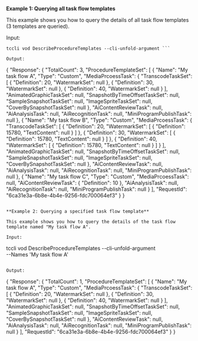 **Example 1: Querying all task flow templates**

This example shows you how to query the details of all task flow templates (3 templates are queried).

Input: 

```
tccli vod DescribeProcedureTemplates --cli-unfold-argument ```

Output: 
```
{
    "Response": {
        "TotalCount": 3,
        "ProcedureTemplateSet": [
            {
                "Name": "My task flow A",
                "Type": "Custom",
                "MediaPrcoessTask": {
                    "TranscodeTaskSet": [
                        {
                            "Definition": 20,
                            "WatermarkSet": null
                        },
                        {
                            "Definition": 30,
                            "WatermarkSet": null
                        },
                        {
                            "Definition": 40,
                            "WatermarkSet": null
                        }
                    ],
                    "AnimatedGraphicTaskSet": null,
                    "SnapshotByTimeOffsetTaskSet": null,
                    "SampleSnapshotTaskSet": null,
                    "ImageSpriteTaskSet": null,
                    "CoverBySnapshotTaskSet": null
                },
                "AiContentReviewTask": null,
                "AiAnalysisTask": null,
                "AiRecognitionTask": null,
                "MiniProgramPublishTask": null
            },
            {
                "Name": "My task flow B",
                "Type": "Custom",
                "MediaPrcoessTask": {
                    "TranscodeTaskSet": [
                        {
                            "Definition": 20,
                            "WatermarkSet": [
                                {
                                    "Definition": 15780,
                                    "TextContent": null
                                }
                            ]
                        },
                        {
                            "Definition": 30,
                            "WatermarkSet": [
                                {
                                    "Definition": 15780,
                                    "TextContent": null
                                }
                            ]
                        },
                        {
                            "Definition": 40,
                            "WatermarkSet": [
                                {
                                    "Definition": 15780,
                                    "TextContent": null
                                }
                            ]
                        }
                    ],
                    "AnimatedGraphicTaskSet": null,
                    "SnapshotByTimeOffsetTaskSet": null,
                    "SampleSnapshotTaskSet": null,
                    "ImageSpriteTaskSet": null,
                    "CoverBySnapshotTaskSet": null
                },
                "AiContentReviewTask": null,
                "AiAnalysisTask": null,
                "AiRecognitionTask": null,
                "MiniProgramPublishTask": null
            },
            {
                "Name": "My task flow C",
                "Type": "Custom",
                "MediaPrcoessTask": null,
                "AiContentReviewTask": {
                    "Definition": 10
                },
                "AiAnalysisTask": null,
                "AiRecognitionTask": null,
                "MiniProgramPublishTask": null
            }
        ],
        "RequestId": "6ca31e3a-6b8e-4b4e-9256-fdc700064ef3"
    }
}
```

**Example 2: Querying a specified task flow template**

This example shows you how to query the details of the task flow template named "My task flow A".

Input: 

```
tccli vod DescribeProcedureTemplates --cli-unfold-argument  \
    --Names 'My task flow A'
```

Output: 
```
{
    "Response": {
        "TotalCount": 1,
        "ProcedureTemplateSet": [
            {
                "Name": "My task flow A",
                "Type": "Custom",
                "MediaPrcoessTask": {
                    "TranscodeTaskSet": [
                        {
                            "Definition": 20,
                            "WatermarkSet": null
                        },
                        {
                            "Definition": 30,
                            "WatermarkSet": null
                        },
                        {
                            "Definition": 40,
                            "WatermarkSet": null
                        }
                    ],
                    "AnimatedGraphicTaskSet": null,
                    "SnapshotByTimeOffsetTaskSet": null,
                    "SampleSnapshotTaskSet": null,
                    "ImageSpriteTaskSet": null,
                    "CoverBySnapshotTaskSet": null
                },
                "AiContentReviewTask": null,
                "AiAnalysisTask": null,
                "AiRecognitionTask": null,
                "MiniProgramPublishTask": null
            }
        ],
        "RequestId": "6ca31e3a-6b8e-4b4e-9256-fdc700064ef3"
    }
}
```

